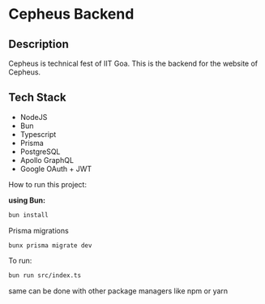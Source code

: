 # Cepheus Backend


<!-- write description -->
## Description
Cepheus is technical fest of IIT Goa. This is the backend for the website of Cepheus. 

## Tech Stack
- NodeJS
- Bun
- Typescript
- Prisma
- PostgreSQL
- Apollo GraphQL
- Google OAuth + JWT

How to run this project:

**using Bun:**
```bash
bun install
```

Prisma migrations
```
bunx prisma migrate dev 
```

To run:

```bash
bun run src/index.ts
```


same can be done with other package managers like npm or yarn
